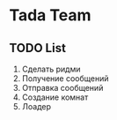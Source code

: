 # Tada Team

## TODO List
1) Сделать ридми
2) Получение сообщений
3) Отправка сообщений
4) Создание комнат
5) Лоадер